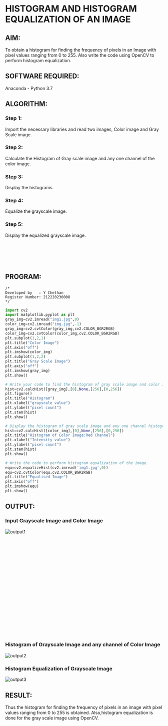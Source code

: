 # HISTOGRAM AND HISTOGRAM EQUALIZATION OF AN IMAGE
## AIM:
To obtain a histogram for finding the frequency of pixels in an Image with pixel values ranging from 0 to 255. Also write the code using OpenCV to perform histogram equalization.

## SOFTWARE REQUIRED:
Anaconda - Python 3.7

## ALGORITHM:
### Step 1:
Import the necessary libraries and read two images, Color image and Gray Scale image.
### Step 2:
Calculate the Histogram of Gray scale image and any one channel of the color image.
### Step 3:
Display the histograms.
### Step 4:
Equalize the grayscale image.
### Step 5:
Display the equalized grayscale image.

<br><br><br><br>
## PROGRAM:
```
/*
Developed by   : Y Chethan
Register Number: 212220230008
*/
```
```python
import cv2
import matplotlib.pyplot as plt
gray_img=cv2.imread("img1.jpg",0)
color_img=cv2.imread("img.jpg",-1)
gray_img=cv2.cvtColor(gray_img,cv2.COLOR_BGR2RGB)
color_img=cv2.cvtColor(color_img,cv2.COLOR_BGR2RGB)
plt.subplot(1,2,1)
plt.title("Color Image")
plt.axis("off")
plt.imshow(color_img)
plt.subplot(1,2,2)
plt.title("Gray Scale Image")
plt.axis("off")
plt.imshow(gray_img)
plt.show()

# Write your code to find the histogram of gray scale image and color image channels.
hist=cv2.calcHist([gray_img],[0],None,[256],[0,256])
plt.figure()
plt.title("Histogram")
plt.xlabel("grayscale value")
plt.ylabel("pixel count")
plt.stem(hist)
plt.show()

# Display the histogram of gray scale image and any one channel histogram from color image
hist=cv2.calcHist([color_img],[0],None,[256],[0,256])
plt.title("Histogram of Color Image:Red Channel")
plt.xlabel("Intensity value")
plt.ylabel("pixel count")
plt.stem(hist)
plt.show()

# Write the code to perform histogram equalization of the image. 
equ=cv2.equalizeHist(cv2.imread('img1.jpg',0))
equ=cv2.cvtColor(equ,cv2.COLOR_BGR2RGB)
plt.title("Equalised Image")
plt.axis("off")
plt.imshow(equ)
plt.show()
```
## OUTPUT:
### Input Grayscale Image and Color Image
![output1](https://user-images.githubusercontent.com/75234991/164647799-e2175ac2-186d-44fb-8718-3cff54e56648.jpg)

<br><br><br><br><br><br><br><br><br><br><br><br><br><br><br><br><br><br>

### Histogram of Grayscale Image and any channel of Color Image
![output2](https://user-images.githubusercontent.com/75234991/164647826-b4940043-2ff5-49eb-a144-c57298206971.jpg)

### Histogram Equalization of Grayscale Image
![output3](https://user-images.githubusercontent.com/75234991/164647852-9c38eb00-d8fe-43a4-8fbb-ef20f0cfb927.jpg)

## RESULT:

Thus the histogram for finding the frequency of pixels in an image with pixel values ranging from 0 to 255 is obtained. Also,histogram equalization is done for the gray scale image using OpenCV.
